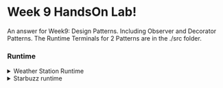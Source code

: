 # Week 9 HandsOn Lab!

An answer for Week9: Design Patterns. Including Observer and Decorator Patterns. The Runtime Terminals for 2 Patterns are in the ./src folder.
 
### Runtime 
<details>
  <summary>Weather Station Runtime</summary>
  ![image](https://github.com/XuanNguyen-UET/Week9_HandsOnLab_/assets/120193184/b73b1a0e-ac52-4b16-8b30-14339313ce6c)
</details>

<details>
 <summary>Starbuzz runtime</summary>
  ![image](https://github.com/XuanNguyen-UET/Week9_HandsOnLab_/assets/120193184/9c94fa8a-65d8-40dd-ab76-b153afd1066b)
</details>

